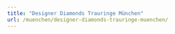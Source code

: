 ```yaml
---
title: "Designer Diamonds Trauringe München"
url: /muenchen/designer-diamonds-trauringe-muenchen/
---
```

